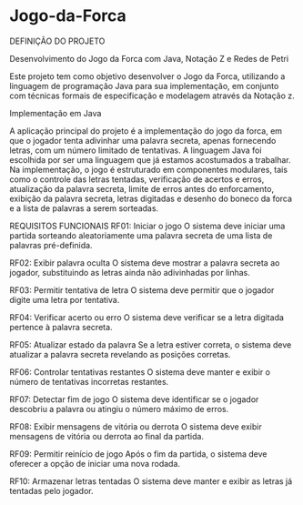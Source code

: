 # Jogo-da-Forca

DEFINIÇÃO DO PROJETO

Desenvolvimento do Jogo da Forca com Java, Notação Z e Redes de Petri

Este projeto tem como objetivo desenvolver o Jogo da Forca, utilizando a linguagem de programação Java para sua implementação, em conjunto com técnicas formais de especificação e modelagem através da Notação z. 

Implementação em Java

A aplicação principal do projeto é a implementação do jogo da forca, em que o jogador tenta adivinhar uma palavra secreta, apenas fornecendo letras, com um número limitado de tentativas. A linguagem Java foi escolhida por ser uma linguagem que já estamos acostumados a trabalhar.
Na implementação, o jogo é estruturado em componentes modulares, tais como o controle das letras tentadas, verificação de acertos e erros, atualização da palavra secreta, limite de erros antes do enforcamento, exibição da palavra secreta, letras digitadas e desenho do boneco da forca e a lista de palavras a serem sorteadas.


REQUISITOS FUNCIONAIS
RF01: Iniciar o jogo
O sistema deve iniciar uma partida sorteando aleatoriamente uma palavra secreta de uma lista de palavras pré-definida.

RF02: Exibir palavra oculta
O sistema deve mostrar a palavra secreta ao jogador, substituindo as letras ainda não adivinhadas por linhas.

RF03: Permitir tentativa de letra
O sistema deve permitir que o jogador digite uma letra por tentativa.

RF04: Verificar acerto ou erro
O sistema deve verificar se a letra digitada pertence à palavra secreta.

RF05: Atualizar estado da palavra
Se a letra estiver correta, o sistema deve atualizar a palavra secreta revelando as posições corretas.

RF06: Controlar tentativas restantes
O sistema deve manter e exibir o número de tentativas incorretas restantes.

RF07: Detectar fim de jogo
O sistema deve identificar se o jogador descobriu a palavra ou atingiu o número máximo de erros.

RF08: Exibir mensagens de vitória ou derrota
O sistema deve exibir mensagens de vitória ou derrota ao final da partida.

RF09: Permitir reinício de jogo
Após o fim da partida, o sistema deve oferecer a opção de iniciar uma nova rodada.

RF10: Armazenar letras tentadas
O sistema deve manter e exibir as letras já tentadas pelo jogador.

